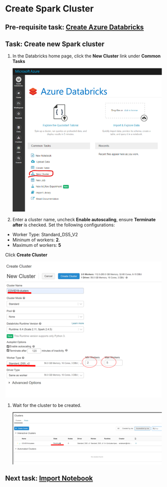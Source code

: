
# Create Spark Cluster

## Pre-requisite task: [Create Azure Databricks](create-azure-databricks.md)

## Task: Create new Spark cluster

1. In the Databricks home page, click the **New Cluster** link under **Common Tasks**

    ![New cluster](media/cluster/1.png)
    
1. Enter a cluster name, uncheck **Enable autoscaling**,  ensure **Terminate after** is checked. Set the following configurations:

* Worker Type: Standard_DS5_V2
* Mininum of workers: **2**. 
* Maximum of workers:  **5**

Click **Create Cluster**

![Cluster settings](media/cluster/2.png)

1. Wait for the cluster to be created.

    ![Cluster creation](media/cluster/3.png)

## Next task: [Import Notebook](import-notebook.md)
